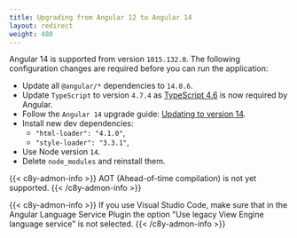 ```yaml
---
title: Upgrading from Angular 12 to Angular 14
layout: redirect
weight: 480
---
```


Angular 14 is supported from version `1015.132.0`. The following configuration changes are required before you can run the application:

- Update all `@angular/*` dependencies to `14.0.6`.
- Update `TypeScript` to version `4.7.4` as [TypeScript 4.6](https://devblogs.microsoft.com/typescript/announcing-typescript-4-6/) is now required by Angular.
- Follow the `Angular 14` upgrade guide: [Updating to version 14](https://update.angular.io/?l=3&v=12.0-14.0).
- Install new dev dependencies:
  - `"html-loader": "4.1.0"`,
  - `"style-loader": "3.3.1"`,
- Use Node version `14`.
- Delete `node_modules` and reinstall them.

{{< c8y-admon-info >}}
AOT (Ahead-of-time compilation) is not yet supported.
{{< /c8y-admon-info >}}


{{< c8y-admon-info >}}
If you use Visual Studio Code, make sure that in the Angular Language Service Plugin the option "Use legacy View Engine language service" is not selected.
{{< /c8y-admon-info >}}
